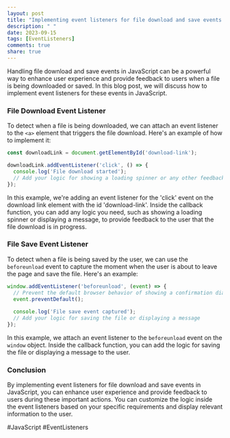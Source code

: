 ```yaml
---
layout: post
title: "Implementing event listeners for file download and save events in JavaScript"
description: " "
date: 2023-09-15
tags: [EventListeners]
comments: true
share: true
---
```


Handling file download and save events in JavaScript can be a powerful way to enhance user experience and provide feedback to users when a file is being downloaded or saved. In this blog post, we will discuss how to implement event listeners for these events in JavaScript.

### File Download Event Listener

To detect when a file is being downloaded, we can attach an event listener to the `<a>` element that triggers the file download. Here's an example of how to implement it:

```javascript
const downloadLink = document.getElementById('download-link');

downloadLink.addEventListener('click', () => {
  console.log('File download started');
  // Add your logic for showing a loading spinner or any other feedback
});
```

In this example, we're adding an event listener for the 'click' event on the download link element with the id 'download-link'. Inside the callback function, you can add any logic you need, such as showing a loading spinner or displaying a message, to provide feedback to the user that the file download is in progress.

### File Save Event Listener

To detect when a file is being saved by the user, we can use the `beforeunload` event to capture the moment when the user is about to leave the page and save the file. Here's an example:

```javascript
window.addEventListener('beforeunload', (event) => {
  // Prevent the default browser behavior of showing a confirmation dialog
  event.preventDefault();
  
  console.log('File save event captured');
  // Add your logic for saving the file or displaying a message
});
```

In this example, we attach an event listener to the `beforeunload` event on the `window` object. Inside the callback function, you can add the logic for saving the file or displaying a message to the user.

### Conclusion

By implementing event listeners for file download and save events in JavaScript, you can enhance user experience and provide feedback to users during these important actions. You can customize the logic inside the event listeners based on your specific requirements and display relevant information to the user.

#JavaScript #EventListeners